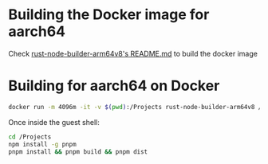 # Building the Docker image for aarch64

Check [rust-node-builder-arm64v8's README.md](rust-node-builder-arm64v8/README.md) to build the docker image

# Building for aarch64 on Docker
```bash
docker run -m 4096m -it -v $(pwd):/Projects rust-node-builder-arm64v8 /bin/bash
```

Once inside the guest shell:
```bash
cd /Projects
npm install -g pnpm
pnpm install && pnpm build && pnpm dist
```
